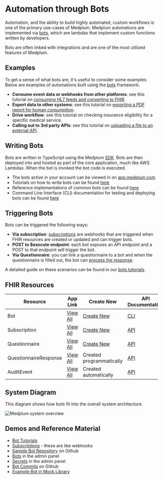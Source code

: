 # Automation through Bots

Automation, and the ability to build highly automated, custom workflows is one of the primary use-cases of Medplum. Medplum automations are implemented via [bots](/docs/bots), which are lambdas that implement custom functions written by developers.

Bots are often linked with integrations and are one of the most utilized features of Medplum.

## Examples

To get a sense of what bots are, it's useful to consider some examples. Below are examples of automations built using the [bots](/docs/bots) framework.

- **Consume event data or webhooks from other platforms**: see this tutorial on [consuming HL7 feeds and converting to FHIR](/docs/bots/hl7-into-fhir).
- **Export data to other systems**: see this tutorial on [exporting a PDF report for human consumption](/docs/bots/creating-a-pdf).
- **Drive workflow**: see this tutorial on checking insurance eligibility for a specific medical service.
- **Calling out to 3rd party APIs**: see this tutorial on [uploading a file to an external API](/docs/bots/file-uploads).

## Writing Bots

Bots are written in TypeScript using the Medplum [SDK](/docs/sdk). Bots are then deployed into and hosted as part of the core application, much like AWS Lambdas. When the bot is invoked the bot code is executed.

- The bots active in your account can be viewed in on [app.medplum.com](https://app.medplum.com/Bot)
- Tutorials on how to write bots can be found [here](/docs/bots)
- Reference implementations of common bots can be found [here](https://github.com/medplum/medplum-demo-bots)
- Command Line Interface (CLI) documentation for testing and deploying bots can be found [here](/docs/bots/bots-in-production)

## Triggering Bots

Bots can be triggered the following ways:

- **Via subscription**: [subscriptions](/docs/bots/bot-basics#executing-automatically-using-a-subscription) are webhooks that are triggered when FHIR resources are created or updated and can trigger bots.
- **POST to $execute endpoint**: each bot exposes an API endpoint and a POST to that endpoint will trigger the bot.
- **Via Questionnaire**: you can link a questionnaire to a bot and when the questionnaire is filled out, the bot can [process the response](/docs/bots/bot-for-questionnaire-response).

A detailed guide on these scenarios can be found in our [bots tutorials](/docs/bots/bot-basics#executing-a-bot).

## FHIR Resources

| Resource              | App Link                                                  | Create New                                              | API Documentation                                     |
| --------------------- | --------------------------------------------------------- | ------------------------------------------------------- | ----------------------------------------------------- |
| Bot                   | [View All](https://app.medplum.com/Bot)                   | [Create New](https://app.medplum.com/Bot/new)           | [CLI](/docs/bots/bots-in-production)                  |
| Subscription          | [View All](https://app.medplum.com/Subscription)          | [Create New](https://app.medplum.com/Subscription/new)  | [API](/docs/api/fhir/resources/subscription)          |
| Questionnaire         | [View All](https://app.medplum.com/Questionnaire)         | [Create New](https://app.medplum.com/Questionnaire/new) | [API](/docs/api/fhir/resources/questionnaire)         |
| QuestionnaireResponse | [View All](https://app.medplum.com/QuestionnaireResponse) | Created programmatically                                | [API](/docs/api/fhir/resources/questionnaireresponse) |
| AuditEvent            | [View All](https://app.medplum.com/AuditEvent)            | Created automatically                                   | [API](/docs/api/fhir/resources/auditevent)            |

## System Diagram

This diagram shows how bots fit into the overall system architecture.

![Medplum system overview](/img/medplum-overview.svg)

## Demos and Reference Material

- [Bot Tutorials](/docs/bots)
- [Subscriptions](/docs/subscriptions) - these are like webhooks
- [Sample Bot Repository](https://github.com/medplum/medplum-demo-bots) on Github
- [Bots](https://app.medplum.com/admin/bots) in the admin panel
- [Secrets](https://app.medplum.com/admin/secrets) in the admin panel
- [Bot Commits](https://github.com/medplum/medplum/search?q=Bot&type=commits) on Github
- [Example Bot in Mock Library](https://github.com/medplum/medplum/blob/main/packages/mock/src/mocks/bot.ts)
